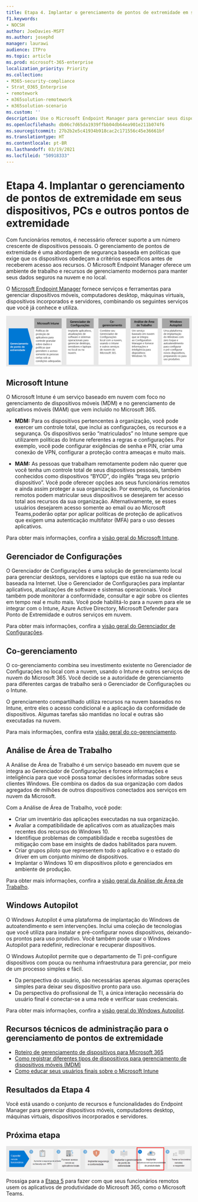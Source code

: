 ```yaml
---
title: Etapa 4. Implantar o gerenciamento de pontos de extremidade em seus dispositivos, PCs e outros pontos de extremidade
f1.keywords:
- NOCSH
author: JoeDavies-MSFT
ms.author: josephd
manager: laurawi
audience: ITPro
ms.topic: article
ms.prod: microsoft-365-enterprise
localization_priority: Priority
ms.collection:
- M365-security-compliance
- Strat_O365_Enterprise
- remotework
- m365solution-remotework
- m365solution-scenario
ms.custom: ''
description: Use o Microsoft Endpoint Manager para gerenciar seus dispositivos, PCs e outros pontos de extremidade.
ms.openlocfilehash: db06c7d65da1939ffbb04db64ea901e211b074f6
ms.sourcegitcommit: 27b2b2e5c41934b918cac2c171556c45e36661bf
ms.translationtype: HT
ms.contentlocale: pt-BR
ms.lasthandoff: 03/19/2021
ms.locfileid: "50918333"
---
```

# <a name="step-4-deploy-endpoint-management-for-your-devices-pcs-and-other-endpoints"></a>Etapa 4. Implantar o gerenciamento de pontos de extremidade em seus dispositivos, PCs e outros pontos de extremidade

Com funcionários remotos, é necessário oferecer suporte a um número crescente de dispositivos pessoais. O gerenciamento de pontos de extremidade é uma abordagem de segurança baseada em políticas que exige que os dispositivos obedeçam a critérios específicos antes de receberem acesso aos recursos. O Microsoft Endpoint Manager oferece um ambiente de trabalho e recursos de gerenciamento modernos para manter seus dados seguros na nuvem e no local. 

O [Microsoft Endpoint Manager](/mem/endpoint-manager-overview) fornece serviços e ferramentas para gerenciar dispositivos móveis, computadores desktop, máquinas virtuais, dispositivos incorporados e servidores, combinando os seguintes serviços que você já conhece e utiliza.

![Os componentes de gerenciamento de terminal para o Microsoft 365](../media/empower-people-to-work-remotely/endpoint-managment-step-grid.png)

## <a name="microsoft-intune"></a>Microsoft Intune

O Microsoft Intune é um serviço baseado em nuvem com foco no gerenciamento de dispositivos móveis (MDM) e no gerenciamento de aplicativos móveis (MAM) que vem incluído no Microsoft 365. 

- **MDM:** Para os dispositivos pertencentes à organização, você pode exercer um controle total, que inclui as configurações, os recursos e a segurança. Os dispositivos serão “matriculados” no Intune sempre que utilizarem políticas do Intune referentes a regras e configurações. Por exemplo, você pode configurar exigências de senha e PIN, criar uma conexão de VPN, configurar a proteção contra ameaças e muito mais.

- **MAM:** As pessoas que trabalham remotamente podem não querer que você tenha um controle total de seus dispositivos pessoais, também conhecidos como dispositivos “BYOD”, do inglês “traga seu próprio dispositivo”. Você pode oferecer opções aos seus funcionários remotos e ainda assim proteger a sua organização. Por exemplo, os funcionários remotos podem matricular seus dispositivos se desejarem ter acesso total aos recursos da sua organização. Alternativamente, se esses usuários desejarem acesso somente ao email ou ao Microsoft Teams,poderão optar por aplicar políticas de proteção de aplicativos que exigem uma autenticação multifator (MFA) para o uso desses aplicativos.

Para obter mais informações, confira a [visão geral do Microsoft Intune](/intune/fundamentals/what-is-intune).

## <a name="configuration-manager"></a>Gerenciador de Configurações

O Gerenciador de Configurações é uma solução de gerenciamento local para gerenciar desktops, servidores e laptops que estão na sua rede ou baseada na Internet. Use o Gerenciador de Configurações para implantar aplicativos, atualizações de software e sistemas operacionais. Você também pode monitorar a conformidade, consultar e agir sobre os clientes em tempo real e muito mais. Você pode habilitá-lo para a nuvem para ele se integrar com o Intune, Azure Active Directory, Microsoft Defender para Ponto de Extremidade e outros serviços em nuvem. 

Para obter mais informações, confira a [visão geral do Gerenciador de Configurações](/mem/configmgr/core/understand/introduction).

## <a name="co-management"></a>Co-gerenciamento

O co-gerenciamento combina seu investimento existente no Gerenciador de Configurações no local com a nuvem, usando o Intune e outros serviços de nuvem do Microsoft 365. Você decide se a autoridade de gerenciamento para diferentes cargas de trabalho será o Gerenciador de Configurações ou o Intune. 

O gerenciamento compartilhado utiliza recursos na nuvem baseados no Intune, entre eles o acesso condicional e a aplicação da conformidade de dispositivos.  Algumas tarefas são mantidas no local e outras são executadas na nuvem.

Para mais informações, confira esta [visão geral do co-gerenciamento](/mem/configmgr/comanage/overview).

## <a name="desktop-analytics"></a>Análise de Área de Trabalho

A Análise de Área de Trabalho é um serviço baseado em nuvem que se integra ao Gerenciador de Configurações e fornece informações e inteligência para que você possa tomar decisões informadas sobre seus clientes Windows. Ele combina os dados da sua organização com dados agregados de milhões de outros dispositivos conectados aos serviços em nuvem da Microsoft. 

Com a Análise de Área de Trabalho, você pode:

- Criar um inventário das aplicações executadas na sua organização.
- Avaliar a compatibilidade de aplicativos com as atualizações mais recentes dos recursos do Windows 10.
- Identifique problemas de compatibilidade e receba sugestões de mitigação com base em insights de dados habilitados para nuvem.
- Criar grupos piloto que representem todo o aplicativo e o estado do driver em um conjunto mínimo de dispositivos.
- Implantar o Windows 10 em dispositivos piloto e gerenciados em ambiente de produção.

Para obter mais informações, confira a [visão geral da Análise de Área de Trabalho](/mem/configmgr/desktop-analytics/overview).

## <a name="windows-autopilot"></a>Windows Autopilot

O Windows Autopilot é uma plataforma de implantação do Windows de autoatendimento e sem intervenções. Inclui uma coleção de tecnologias que você utiliza para instalar e pré-configurar novos dispositivos, deixando-os prontos para uso produtivo. Você também pode usar o Windows Autopilot para redefinir, redirecionar e recuperar dispositivos. 

O Windows Autopilot permite que o departamento de Ti pré-configure dispositivos com pouca ou nenhuma infraestrutura para gerenciar, por meio de um processo simples e fácil. 

- Da perspectiva do usuário, são necessárias apenas algumas operações simples para deixar seu dispositivo pronto para uso. 
- Da perspectiva do profissional de TI, a única interação necessária do usuário final é conectar-se a uma rede e verificar suas credenciais.

Para obter mais informações, confira a [visão geral do Windows Autopilot](/windows/deployment/windows-autopilot/windows-autopilot).

## <a name="admin-technical-resources-for-endpoint-management"></a>Recursos técnicos de administração para o gerenciamento de pontos de extremidade

- [Roteiro de gerenciamento de dispositivos para Microsoft 365](../enterprise/device-management-roadmap-microsoft-365.md)
- [Como registrar diferentes tipos de dispositivos para gerenciamento de dispositivos móveis (MDM)](/mem/intune/enrollment/device-enrollment)
- [Como educar seus usuários finais sobre o Microsoft Intune](/mem/intune/fundamentals/end-user-educate)
 
## <a name="results-of-step-4"></a>Resultados da Etapa 4

Você está usando o conjunto de recursos e funcionalidades do Endpoint Manager para gerenciar dispositivos móveis, computadores desktop, máquinas virtuais, dispositivos incorporados e servidores.

## <a name="next-step"></a>Próxima etapa

[![Passo 5: Implementar aplicativos e serviços de produtividade para trabalhadores remotos](../media/empower-people-to-work-remotely/remote-workers-step-grid-5.png)](empower-people-to-work-remotely-teams-productivity-apps.md)

Prossiga para a [Etapa 5](empower-people-to-work-remotely-teams-productivity-apps.md) para fazer com que seus funcionários remotos usem os aplicativos de produtividade do Microsoft 365, como o Microsoft Teams.